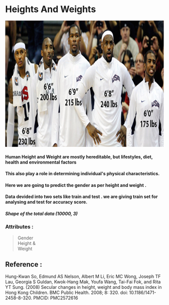 # Heights And Weights
<p align="center">
  <img width="600" height="400" src="players.jpg">
</p>

#### Human Height and Weight are mostly hereditable, but lifestyles, diet, health and environmental factors
#### This also play a role in determining individual's physical characteristics. 

#### Here we are going to predict the gender as per height and weight .

#### Data devided into two sets like train and test . we are giving train set for analysing and test for accuracy score.

##### Shape of the total data (10000, 3)

### Attributes :
> Gender 
> <br>Height & 
> <br>Weight 

## Reference : 

Hung-Kwan So, Edmund AS Nelson, Albert M Li, Eric MC Wong, Joseph TF Lau, Georgia S Guldan, Kwok-Hang Mak, Youfa Wang, Tai-Fai Fok, and Rita YT Sung. (2008) Secular changes in height, weight and body mass index in Hong Kong Children. BMC Public Health. 2008; 8: 320. doi: 10.1186/1471-2458-8-320. PMCID: PMC2572616
